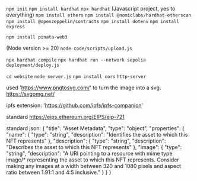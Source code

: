 `npm init`
`npm install hardhat`
`npx hardhat` (Javascript project, yes to everything)
`npm install ethers`
`npm install @nomiclabs/hardhat-etherscan`
`npm install @openzeppelin/contracts`
`npm install dotenv`
`npm install express`

`npm install pinata-web3`

(Node version >= 20)
`node code/scripts/upload.js`

`npx hardhat compile`
`npx hardhat run --network sepolia deployment/deploy.js`

`cd website`
`node server.js`
`npm install cors`
`http-server`

used 'https://www.pngtosvg.com/' to turn the image into a svg.
https://svgomg.net/


ipfs extension:
'https://github.com/ipfs/ipfs-companion'

standard https://eips.ethereum.org/EIPS/eip-721

standard json:
{
    "title": "Asset Metadata",
    "type": "object",
    "properties": {
        "name": {
            "type": "string",
            "description": "Identifies the asset to which this NFT represents"
        },
        "description": {
            "type": "string",
            "description": "Describes the asset to which this NFT represents"
        },
        "image": {
            "type": "string",
            "description": "A URI pointing to a resource with mime type image/* representing the asset to which this NFT represents. Consider making any images at a width between 320 and 1080 pixels and aspect ratio between 1.91:1 and 4:5 inclusive."
        }
    }
}